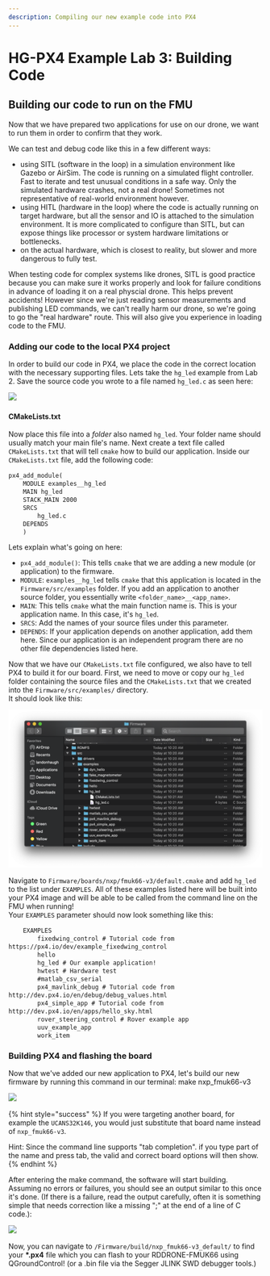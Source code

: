 ```yaml
---
description: Compiling our new example code into PX4
---
```


# HG-PX4 Example Lab 3: Building Code

## Building our code to run on the FMU

Now that we have prepared two applications for use on our drone, we want to run them in order to confirm that they work.

We can test and debug code like this in a few different ways:

* using SITL \(software in the loop\) in a simulation environment like Gazebo or AirSim. The code is running on a simulated flight controller. Fast to iterate and test unusual conditions in a safe way. Only the simulated hardware crashes, not a real drone! Sometimes not representative of real-world environment however. 
* using HITL \(hardware in the loop\) where the code is actually running on target hardware, but all the sensor and IO is attached to the simulation environment. It is more complicated to configure than SITL, but can expose things like processor or system hardware limitations or bottlenecks. 
* on the actual hardware, which is closest to reality, but slower and more dangerous to fully test.

When testing code for complex systems like drones, SITL is good practice because you can make sure it works properly and look for failure conditions in advance of loading it on a real physcial drone. This helps prevent accidents! However since we're just reading sensor measurements and publishing LED commands, we can't really harm our drone, so we're going to go the "real hardware" route. This will also give you experience in loading code to the FMU.

### Adding our code to the local PX4 project

In order to build our code in PX4, we place the code in the correct location with the necessary supporting files. Lets take the `hg_led` example from Lab 2. Save the source code you wrote to a file named `hg_led.c` as seen here:

![](../../.gitbook/assets/image%20%28174%29.png)

#### CMakeLists.txt

Now place this file into a _folder_ also named `hg_led`. Your folder name should usually match your main file's name. Next create a text file called `CMakeLists.txt` that will tell `cmake` how to build our application. Inside our `CMakeLists.txt` file, add the following code:

```text
px4_add_module(
    MODULE examples__hg_led
    MAIN hg_led
    STACK_MAIN 2000
    SRCS
        hg_led.c
    DEPENDS
    )
```

Lets explain what's going on here:

* `px4_add_module()`: This tells `cmake` that we are adding a new module \(or application\) to the firmware.
* `MODULE`: `examples__hg_led` tells `cmake` that this application is located in the `Firmware/src/examples` folder. If you add an application to another source folder, you essentially write `<folder_name>__<app_name>`. 
* `MAIN`: This tells `cmake` what the main function name is. This is your application name. In this case, it's `hg_led`.
* `SRCS`: Add the names of your source files under this parameter.
* `DEPENDS`: If your application depends on another application, add them here. Since our application is an independent program there are no other file dependencies listed here.

Now that we have our `CMakeLists.txt` file configured, we also have to tell PX4 to build it for our board. First, we need to move or copy our `hg_led` folder containing the source files and the `CMakeLists.txt` that we created into the `Firmware/src/examples/` directory.  
It should look like this:

![](../../.gitbook/assets/image%20%28176%29.png)

Navigate to `Firmware/boards/nxp/fmuk66-v3/default.cmake` and add `hg_led` to the list under `EXAMPLES`. All of these examples listed here will be built into your PX4 image and will be able to be called from the command line on the FMU when running!  
Your `EXAMPLES` parameter should now look something like this:

```text
    EXAMPLES
        fixedwing_control # Tutorial code from https://px4.io/dev/example_fixedwing_control
        hello
        hg_led # Our example application!
        hwtest # Hardware test
        #matlab_csv_serial
        px4_mavlink_debug # Tutorial code from http://dev.px4.io/en/debug/debug_values.html
        px4_simple_app # Tutorial code from http://dev.px4.io/en/apps/hello_sky.html
        rover_steering_control # Rover example app
        uuv_example_app
        work_item
```

### Building PX4 and flashing the board

Now that we've added our new application to PX4, let's build our new firmware by running this command in our terminal: make nxp\_fmuk66-v3

![](../../.gitbook/assets/image%20%28168%29.png)

{% hint style="success" %}
If you were targeting another board, for example the `UCANS32K146`, you would just substitute that board name instead of `nxp_fmuk66-v3`.

Hint: Since the command line supports "tab completion". if you type part of the name and press tab, the valid and correct board options will then show.
{% endhint %}

After entering the make command, the software will start building. Assuming no errors or failures, you should see an output similar to this once it's done. \(If there is a failure, read the output carefully, often it is something simple that needs correction like a missing ";" at the end of a line of C code.\):

![](../../.gitbook/assets/image%20%28175%29.png)

Now, you can navigate to `/Firmware/build/nxp_fmuk66-v3_default/` to find your **\*.px4** file which you can flash to your RDDRONE-FMUK66 using QGroundControl! \(or a .bin file via the Segger JLINK SWD debugger tools.\)

